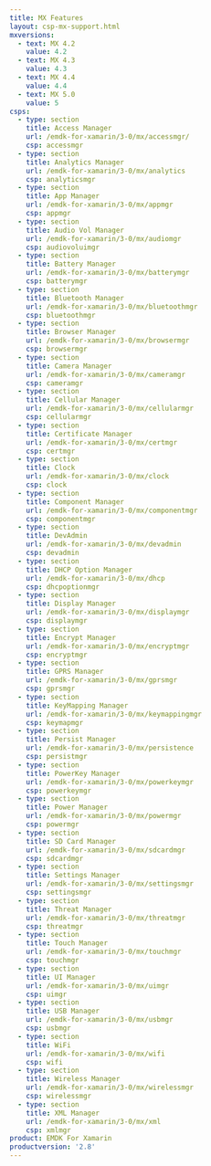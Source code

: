 ```yaml
---
title: MX Features
layout: csp-mx-support.html
mxversions:
  - text: MX 4.2
    value: 4.2
  - text: MX 4.3
    value: 4.3
  - text: MX 4.4
    value: 4.4
  - text: MX 5.0
    value: 5
csps:
  - type: section
    title: Access Manager
    url: /emdk-for-xamarin/3-0/mx/accessmgr/
    csp: accessmgr
  - type: section
    title: Analytics Manager
    url: /emdk-for-xamarin/3-0/mx/analytics
    csp: analyticsmgr
  - type: section
    title: App Manager
    url: /emdk-for-xamarin/3-0/mx/appmgr
    csp: appmgr
  - type: section
    title: Audio Vol Manager
    url: /emdk-for-xamarin/3-0/mx/audiomgr
    csp: audiovoluimgr
  - type: section
    title: Battery Manager
    url: /emdk-for-xamarin/3-0/mx/batterymgr
    csp: batterymgr
  - type: section
    title: Bluetooth Manager
    url: /emdk-for-xamarin/3-0/mx/bluetoothmgr
    csp: bluetoothmgr
  - type: section
    title: Browser Manager
    url: /emdk-for-xamarin/3-0/mx/browsermgr
    csp: browsermgr
  - type: section
    title: Camera Manager
    url: /emdk-for-xamarin/3-0/mx/cameramgr
    csp: cameramgr
  - type: section
    title: Cellular Manager
    url: /emdk-for-xamarin/3-0/mx/cellularmgr
    csp: cellularmgr
  - type: section
    title: Certificate Manager
    url: /emdk-for-xamarin/3-0/mx/certmgr
    csp: certmgr
  - type: section
    title: Clock
    url: /emdk-for-xamarin/3-0/mx/clock
    csp: clock
  - type: section
    title: Component Manager
    url: /emdk-for-xamarin/3-0/mx/componentmgr
    csp: componentmgr
  - type: section
    title: DevAdmin
    url: /emdk-for-xamarin/3-0/mx/devadmin
    csp: devadmin
  - type: section
    title: DHCP Option Manager
    url: /emdk-for-xamarin/3-0/mx/dhcp
    csp: dhcpoptionmgr
  - type: section
    title: Display Manager
    url: /emdk-for-xamarin/3-0/mx/displaymgr
    csp: displaymgr
  - type: section
    title: Encrypt Manager
    url: /emdk-for-xamarin/3-0/mx/encryptmgr
    csp: encryptmgr
  - type: section
    title: GPRS Manager
    url: /emdk-for-xamarin/3-0/mx/gprsmgr
    csp: gprsmgr
  - type: section
    title: KeyMapping Manager
    url: /emdk-for-xamarin/3-0/mx/keymappingmgr
    csp: keymapmgr
  - type: section
    title: Persist Manager
    url: /emdk-for-xamarin/3-0/mx/persistence
    csp: persistmgr
  - type: section
    title: PowerKey Manager
    url: /emdk-for-xamarin/3-0/mx/powerkeymgr
    csp: powerkeymgr
  - type: section
    title: Power Manager
    url: /emdk-for-xamarin/3-0/mx/powermgr
    csp: powermgr
  - type: section
    title: SD Card Manager
    url: /emdk-for-xamarin/3-0/mx/sdcardmgr
    csp: sdcardmgr
  - type: section
    title: Settings Manager
    url: /emdk-for-xamarin/3-0/mx/settingsmgr
    csp: settingsmgr
  - type: section
    title: Threat Manager
    url: /emdk-for-xamarin/3-0/mx/threatmgr
    csp: threatmgr
  - type: section
    title: Touch Manager
    url: /emdk-for-xamarin/3-0/mx/touchmgr
    csp: touchmgr
  - type: section
    title: UI Manager
    url: /emdk-for-xamarin/3-0/mx/uimgr
    csp: uimgr
  - type: section
    title: USB Manager
    url: /emdk-for-xamarin/3-0/mx/usbmgr
    csp: usbmgr
  - type: section
    title: WiFi
    url: /emdk-for-xamarin/3-0/mx/wifi
    csp: wifi
  - type: section
    title: Wireless Manager
    url: /emdk-for-xamarin/3-0/mx/wirelessmgr
    csp: wirelessmgr
  - type: section
    title: XML Manager
    url: /emdk-for-xamarin/3-0/mx/xml
    csp: xmlmgr
product: EMDK For Xamarin
productversion: '2.8'
---
```

 












